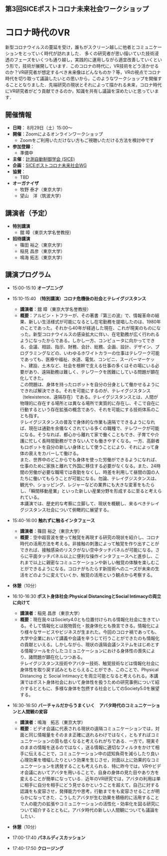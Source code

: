 ## 第3回SICEポストコロナ未来社会ワークショップ
# コロナ時代のVR

新型コロナウイルスの蔓延を受け，誰もがスクリーン越しに他者とコミュニケーションをとっていく時代が訪れました．
多くの研究者が思い描いていた技術浸透のフェーズをいくつも通り越し，実践的に運用しながら適宜改善していくという形で，技術が展開しています．このコロナの時代に，VR技術をどう活かせるのか？VR研究者が想定するべき未来像はどんなものか？等，VRの視点でコロナ時代を切り取って議論したいとの思いから，このようなワークショップを開催することとなりました．先端研究の現状とそれによって描かれる未来，コロナ時代にVR研究者がどう貢献できるのか，知識を共有し議論を深めたいと思っています．

## 開催情報
- **日時**： 8月29日（土）15:00〜
- **開催**：Zoomによるオンラインワークショップ
  - Zoomをご利用いただけない方もご視聴いただける方法を検討中です
- **参加登録**：
  - 準備中
- **主催**：[計測自動制御学会 (SICE)](https://www.sice.jp)
- **企画**：[SICEポストコロナ未来社会WG](https://postcorona-sice.github.io/index_jp.html)
- **協賛**：
  - TBD
- **オーガナイザ**
  - 牧野 泰才（東京大学）
  - 望山　洋（筑波大学）

## 講演者（予定）
- **特別講演**
  - 舘 暲（東京大学名誉教授）　
- **招待講演**  
  - 篠田 裕之（東京大学）
  - 稲見 昌彦（東京大学）
  - 鳴海 拓志（東京大学）

## 講演プログラム
- 15:00-15:10 **オープニング**
- 15:10-15:40 **（特別講演）コロナ危機後の社会とテレイグジスタンス**
  - **講演者**：舘 暲（東京大学名誉教授）
  - **概要**：アルビン・トフラーが、その著書『第三の波』で、情報革命の結果、新しい生活様式が可能になるとし在宅勤務を提唱したのは、1980年のことであった。それから40年が経過した現在、これが現実のものになった。新型コロナウイルスの感染拡大に伴い、在宅勤務が広く行われるようになったからである。しかし一方、コンピュータに向かってできる、会議、相談、指示、財務、会計、総務、企画、設計、デザイン、プログラミングなどの、いわゆるホワイトカラーの仕事はテレワーク可能であっても、医療や福祉、水道、電気、コンビニ、スーパーマーケット、建設、土木など、社会を根幹で支える仕事の多くはその場にいる必要があり、遠隔勤務は難しく、テレワークを困難にしている問題が顕在化してきた。  
  この問題は、身体を持ったロボットを自分の分身として働かせるようにできれば解決できる。それを可能にするのが、テレイグジスタンス（telexistence、遠隔存在）である。テレイグジスタンスとは、人間が物理的に存在する場所とは異なる場所で実質的に存在し、そこで自在に行動するという存在拡張の概念であり、それを可能にする技術体系のことも指す。  
  テレイグジスタンスの普及で身体的な作業も遠隔でできるようになれば、現在は通勤を余儀なくされている多くの職種で、テレワークが可能になる。そうなれば、都心から離れて家で働くこともでき、子育てや介護に忙しく長時間勤務ができない人でも働きやすくなる。一方、高齢者もロボットを自分の新しい身体として使うことにより、それによって身体の衰えをカバーして働ける。  
  また、世界中のどこからでも身体を使った労働ができるようになれば、仕事のために家族と離れて外国に移住する必要がなくなる。また、24時間の労働が必要な職場では夜勤をなくし、時差を利用して昼間の国の人たちに働いてもらうことが可能になる。勿論、テレイグジスタンスは、観光や、ショッピング、レジャーなどの業界にも大きな変革をもたらし、「瞬間移動産業」といった新しい産業分野を形成するに至ると考えられている。  
  本講演では、歴史的な考察に立脚して、現状を概観し、来るべきテレイグジスタンス社会について俯瞰的に展望する。

- 15:40-16:00 **触れずに触るインタフェース**
  - **講演者**：篠田 裕之（東京大学）
  - **概要**：空中超音波を使って触覚を再現する研究の現状を紹介し、コロナ時代の活用方法を考える。非接触の刺激によって触覚を作り出すことができれば、接触感染のリスクがない空中タッチパネルが可能になる。さらに平面タッチパネル以上に便利な操作インタフェースへと進歩し、これまで以上に親密なコミュニケーションや新しい触覚の体験を楽しむことができるようになる。コロナがもたらす新技術へのニーズが未来の生活をどのように変えていくか、触覚の活用という観点から考察する。
- **休憩**（10分）
- 16:10-16:30 **ポスト身体社会:Physical DistancingとSocial Intimacyの両立に向けて**
  - **講演者**：稲見 昌彦（東京大学）
  - **概要**：現在我々はSociety4.0とも位置付けられる情報化社会に生きている。そして情報化とは脱物質化・脱身体化とも換言できる。情報化により様々なサービスやビジネスが生まれた。今回のコロナ禍であっても、大学や企業において講義や会議を辛うじて行うことができたのも情報化の貢献といえる。しかしながら、現状の遠隔会議システムをはじめとする情報ツールを介したコミュニケーションにおける身体性の喪失により、諸問題が顕在化しつつある。  
  テレイグジスタンス技術やアバター技術、触覚技術などは情報化社会に身体性を取り戻す試みともとらえることができ、このことで、Physical Distancing と Social Intimacyとを両立可能となると考えられる。本講演ではポスト身体社会において身体性を扱うための研究事例について紹介するとともに、多様な身体を包摂する社会としてのSociety5.0を展望する。
- 16:30-16:50 **バーチャルだからうまくいく　アバタ時代のコミュニケーションと人間観の変容**
  - **講演者**：鳴海　拓志（東京大学）
  - **概要**：ビデオ会議に代表される現状の遠隔コミュニケーションでは，対面と同じ情報量をそのまま正確に送れるわけではなく，ともすればコミュニケーションの質も低くなると考えられがちである．一方で，現実そのままの情報を送るのではなく，送る情報に適切なフィルタをかけて相手に伝えることで，コミュニケーション中の認知負荷を減らしたり良い心理効果を増幅したりという効果を生じさせ，対面以上に効果的なコミュニケーションを誘発することも考えられる．特に昨今では，VRやビデオ会議においてアバタを用いることで，自身の身体の見た目やあり方を変えることが簡単になっている．近年のVR研究では，アバタの利用は単に相手に自分を相手にどう見せるかということを超えて，自己に対する認識をも変容させ，発揮能力や思考，行動までをも変容させることが明らかになってきた．こうしたアバタが生む効果を積極的に活用することで人の能力の拡張やコミュニケーションの活性化・効率化を図る研究について紹介するとともに，アバタ時代の新しい人間観についても議論をしたい．
- **休憩**（10分）
- 17:00-17:40 **パネルディスカッション**
- 17:40-17:50 **クロージング**
